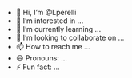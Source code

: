 - 👋 Hi, I’m @Lperelli
- 👀 I’m interested in ...
- 🌱 I’m currently learning ...
- 💞️ I’m looking to collaborate on ...
- 📫 How to reach me ...
- 😄 Pronouns: ...
- ⚡ Fun fact: ...

<!---
Lperelli/Lperelli is a ✨ special ✨ repository because its `README.md` (this file) appears on your GitHub profile.
You can click the Preview link to take a look at your changes.
--->
